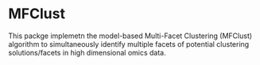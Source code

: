 # MFClust
This packge implemetn the model-based Multi-Facet Clustering (MFClust) algorithm to simultaneously identify multiple facets of potential clustering solutions/facets in high dimensional omics data.
